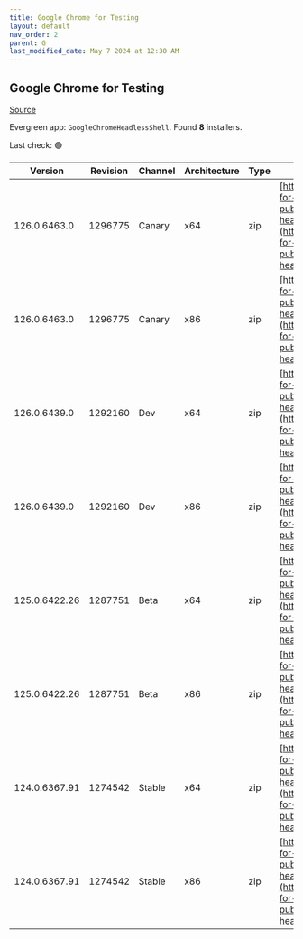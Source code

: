 ```yaml
---
title: Google Chrome for Testing
layout: default
nav_order: 2
parent: G
last_modified_date: May 7 2024 at 12:30 AM
---
```


## Google Chrome for Testing

[Source](https://googlechromelabs.github.io/chrome-for-testing/)

Evergreen app: `GoogleChromeHeadlessShell`. Found **8** installers.

Last check: 🟢

| Version       | Revision | Channel | Architecture | Type | URI                                                                                                                                                                                                                          |
| ------------- | -------- | ------- | ------------ | ---- | ---------------------------------------------------------------------------------------------------------------------------------------------------------------------------------------------------------------------------- |
| 126.0.6463.0  | 1296775  | Canary  | x64          | zip  | [https://storage.googleapis.com/chrome-for-testing-public/126.0.6463.0/win64/chrome-headless-shell-win64.zip](https://storage.googleapis.com/chrome-for-testing-public/126.0.6463.0/win64/chrome-headless-shell-win64.zip)   |
| 126.0.6463.0  | 1296775  | Canary  | x86          | zip  | [https://storage.googleapis.com/chrome-for-testing-public/126.0.6463.0/win32/chrome-headless-shell-win32.zip](https://storage.googleapis.com/chrome-for-testing-public/126.0.6463.0/win32/chrome-headless-shell-win32.zip)   |
| 126.0.6439.0  | 1292160  | Dev     | x64          | zip  | [https://storage.googleapis.com/chrome-for-testing-public/126.0.6439.0/win64/chrome-headless-shell-win64.zip](https://storage.googleapis.com/chrome-for-testing-public/126.0.6439.0/win64/chrome-headless-shell-win64.zip)   |
| 126.0.6439.0  | 1292160  | Dev     | x86          | zip  | [https://storage.googleapis.com/chrome-for-testing-public/126.0.6439.0/win32/chrome-headless-shell-win32.zip](https://storage.googleapis.com/chrome-for-testing-public/126.0.6439.0/win32/chrome-headless-shell-win32.zip)   |
| 125.0.6422.26 | 1287751  | Beta    | x64          | zip  | [https://storage.googleapis.com/chrome-for-testing-public/125.0.6422.26/win64/chrome-headless-shell-win64.zip](https://storage.googleapis.com/chrome-for-testing-public/125.0.6422.26/win64/chrome-headless-shell-win64.zip) |
| 125.0.6422.26 | 1287751  | Beta    | x86          | zip  | [https://storage.googleapis.com/chrome-for-testing-public/125.0.6422.26/win32/chrome-headless-shell-win32.zip](https://storage.googleapis.com/chrome-for-testing-public/125.0.6422.26/win32/chrome-headless-shell-win32.zip) |
| 124.0.6367.91 | 1274542  | Stable  | x64          | zip  | [https://storage.googleapis.com/chrome-for-testing-public/124.0.6367.91/win64/chrome-headless-shell-win64.zip](https://storage.googleapis.com/chrome-for-testing-public/124.0.6367.91/win64/chrome-headless-shell-win64.zip) |
| 124.0.6367.91 | 1274542  | Stable  | x86          | zip  | [https://storage.googleapis.com/chrome-for-testing-public/124.0.6367.91/win32/chrome-headless-shell-win32.zip](https://storage.googleapis.com/chrome-for-testing-public/124.0.6367.91/win32/chrome-headless-shell-win32.zip) |
